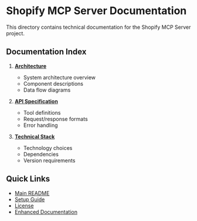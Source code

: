 # Shopify MCP Server Documentation

This directory contains technical documentation for the Shopify MCP Server project.

## Documentation Index

1. **[Architecture](./ARCHITECTURE.md)**
   - System architecture overview
   - Component descriptions
   - Data flow diagrams

2. **[API Specification](./API_SPECIFICATION.md)**
   - Tool definitions
   - Request/response formats
   - Error handling

3. **[Technical Stack](./TECHNICAL_STACK.md)**
   - Technology choices
   - Dependencies
   - Version requirements

## Quick Links

- [Main README](../README.md)
- [Setup Guide](../README.md#quick-start)
- [License](../LICENSE)
- [Enhanced Documentation](../enhanced_documentation.md)
